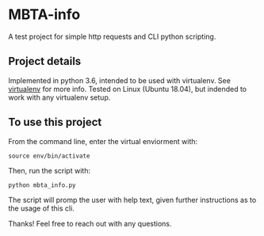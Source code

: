 # MBTA-info
A test project for simple http requests and CLI python scripting.

## Project details
Implemented in python 3.6, intended to be used with virtualenv. See [virtualenv](https://virtualenv.pypa.io/en/latest/) for more info. Tested on Linux (Ubuntu 18.04), but indended to work with any virtualenv setup.

## To use this project
From the command line, enter the virtual enviorment with:
```
source env/bin/activate
```
Then, run the script with:
```
python mbta_info.py
```
The script will promp the user with help text, given further instructions as to the usage of this cli.

Thanks! Feel free to reach out with any questions.
